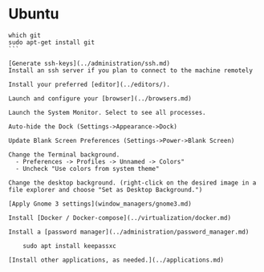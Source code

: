 # Ubuntu

````
which git
sudo apt-get install git
```

[Generate ssh-keys](../administration/ssh.md)
Install an ssh server if you plan to connect to the machine remotely

Install your preferred [editor](../editors/).

Launch and configure your [browser](../browsers.md)

Launch the System Monitor. Select to see all processes. 

Auto-hide the Dock (Settings->Appearance->Dock)

Update Blank Screen Preferences (Settings->Power->Blank Screen)

Change the Terminal background. 
  - Preferences -> Profiles -> Unnamed -> Colors"
  - Uncheck "Use colors from system theme"

Change the desktop background. (right-click on the desired image in a file explorer and choose "Set as Desktop Background.")

[Apply Gnome 3 settings](window_managers/gnome3.md)

Install [Docker / Docker-compose](../virtualization/docker.md)

Install a [password manager](../administration/password_manager.md)

    sudo apt install keepassxc

[Install other applications, as needed.](../applications.md)

